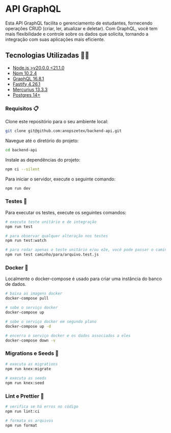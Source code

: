 # API GraphQL

Esta API GraphQL facilita o gerenciamento de estudantes, fornecendo operações CRUD (criar, ler, atualizar e deletar). Com GraphQL, você tem mais flexibilidade e controle sobre os dados que solicita, tornando a integração com suas aplicações mais eficiente.

## Tecnologias Utilizadas 👨‍💻

- [Node.js >v20.0.0 <21.1.0](https://nodejs.org/en/download/)
- [Npm 10.2.4](https://docs.npmjs.com/cli/v8/commands/npm-install)
- [GraphQL 16.8.1](https://graphql.org/)
- [Fastify 4.26.1](https://www.fastify.io/docs/latest/Guides/Getting-Started/)
- [Mercurius 13.3.3](https://mercurius.dev/#/?id=install)
- [Postgres 14+](https://www.postgresql.org/)

### Requisitos 📋

Clone este repositório para o seu ambiente local:

```bash
git clone git@github.com:anopszetex/backend-api.git
```

Navegue até o diretório do projeto:

```bash
cd backend-api
```

Instale as dependências do projeto:

```bash
npm ci --silent
```

Para iniciar o servidor, execute o seguinte comando:

```bash
npm run dev
```

### Testes 🧪

Para executar os testes, execute os seguintes comandos:

```bash
# executa teste unitário e de integração
npm run test

# para observar qualquer alteração nos testes
npm run test:watch

# para rodar apenas o teste unitário e/ou e2e, você pode passar o caminho do arquivo
npm run test caminho/para/arquivo.test.js
```

### Docker 🐳

Localmente o docker-compose é usado para criar uma instância do banco de dados.

```sh
# baixa as imagens docker
docker-compose pull

# sobe o serviço docker
docker-compose up

# sobe o serviço docker em segundo plano
docker-compose up -d

# encerra o serviço docker e os dados associados a eles
docker-compose down -v
```

### Migrations e Seeds 🌱

```sh
# executa as migrations
npm run knex:migrate
  ️
# executa as seeds
npm run knex:seed
```

### Lint e Prettier 🧹

```sh
# verifica se há erros no código
npm run lint:ci

# formata os arquivos
npm run format
```
